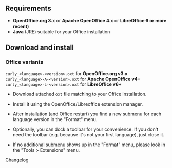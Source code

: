 ## Requirements

* __OpenOffice.org 3.x__  or  __Apache OpenOffice 4.x__  or  __LibreOffice 6 or more recent)__
* __Java__  (JRE) suitable for your Office installation

## Download and install

### Office variants

`curly_<language>-<version>.oxt` for **OpenOffice.org v3.x**
`curly_<language>-A-<version>.oxt` for **Apache OpenOffice v4+**
`curly_<language>-L-<version>.oxt` for **LibreOffice v6+**

* Download attached `oxt` file matching to your Office installation.

* Install it using the OpenOffice/Libreoffice extension manager.

* After installation (and Office restart) you find a new submenu for each language version in the "Format" menu.

* Optionally, you can dock a toolbar for your convenience. If you don't need the toolbar (e.g. because it's not your first language), just close it.

* If no additional submenu shows up in the "Format" menu, please look in the "Tools > Extensions" menu.


[Changelog](https://peter88213.github.io/curly-de-DE/changelog)